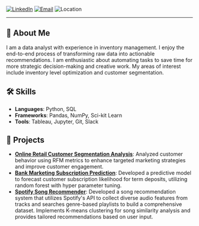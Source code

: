 [![LinkedIn](https://img.shields.io/badge/LinkedIn-Connect-blue?logo=linkedin)](https://linkedin.com/in/aykut-avci)
[![Email](https://img.shields.io/badge/Email-Contact-red?logo=gmail)](mailto:aykutavci89@gmail.com)
![Location](https://img.shields.io/badge/Location-Berlin%2C%20Germany-lightgrey?logo=googlemaps)

---

## 📝 About Me

I am a data analyst with experience in inventory management. I enjoy the end-to-end process of transforming raw data into actionable recommendations. I am enthusiastic about automating tasks to save time for more strategic decision-making and creative work. My areas of interest include inventory level optimization and customer segmentation.




## 🛠️ Skills
- **Languages**: Python, SQL
- **Frameworks**: Pandas, NumPy, Sci-kit Learn
- **Tools**: Tableau, Jupyter, Git, Slack

## 🌟 Projects

- **[Online Retail Customer Segmentation Analysis](https://github.com/your-username/online-retail-customer-segmentation-analysis)**: Analyzed customer behavior using RFM metrics to enhance targeted marketing strategies and improve customer engagement.
- **[Bank Marketing Subscription Prediction](https://github.com/your-username/bank-marketing-subscription-prediction)**: Developed a predictive model to forecast customer subscription likelihood for term deposits, utilizing random forest with hyper parameter tuning.
- **[Spotify Song Recommender](https://github.com/your-username/spotify-song-recommender)**: Developed a song recommendation system that utilizes Spotify's API to collect diverse audio features from tracks and searches genre-based playlists to build a comprehensive dataset. Implements K-means clustering for song similarity analysis and provides tailored recommendations based on user input.
